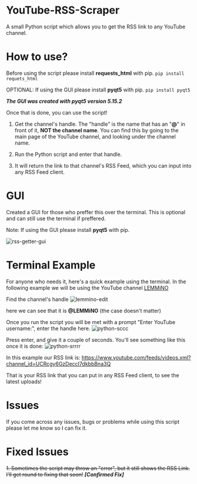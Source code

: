 # YouTube-RSS-Scraper
A small Python script which allows you to get the RSS link to any YouTube channel.

# How to use?
Before using the script please install **requests_html** with pip.
`pip install requets_html`

OPTIONAL: If using the GUI please install **pyqt5** with pip.
`pip install pyqt5`

***The GUI was created with pyqt5 version 5.15.2***

Once that is done, you can use the script!

1. Get the channel's handle.
The "handle" is the name that has an "**@**" in front of it, **NOT the channel name**. You can find this by going to the main page of the YouTube channel, and looking under the channel name.

2. Run the Python script and enter that handle.

3. It will return the link to that channel's RSS Feed, which you can input into any RSS Feed client. 

# GUI
Created a GUI for those who preffer this over the terminal. This is optional and can still use the terminal if preffered.

Note: If using the GUI please install **pyqt5** with pip.

![rss-getter-gui](https://github.com/dontna/YouTube-RSS-Scraper/assets/85905830/29f37d3f-c4ff-4111-8550-05de57c311dc)


# Terminal Example
For anyone who needs it, here's a quick example using the terminal. In the following example we will be using the YouTube channel [LEMMiNO](https://www.youtube.com/@LEMMiNO)

Find the channel's handle
![lemmino-edit](https://github.com/dontna/YouTube-RSS-Scraper/assets/85905830/9d090578-d172-4441-ab75-9a8879079a41)


here we can see that it is **@LEMMiNO** (the case doesn't matter)

Once you run the script you will be met with a prompt "Enter YouTube username:", enter the handle here.
![python-sccc](https://github.com/dontna/YouTube-RSS-Scraper/assets/85905830/1896997a-e905-47d2-895f-ae314cefa5ab)

Press enter, and give it a couple of seconds. You'll see something like this once it is done:
![python-srrrr](https://github.com/dontna/YouTube-RSS-Scraper/assets/85905830/0eeee6ba-4d1f-4e9f-8cba-85b2bcd1836b)

In this example our RSS link is: https://www.youtube.com/feeds/videos.xml?channel_id=UCRcgy6GzDeccI7dkbbBna3Q

That is your RSS link that you can put in any RSS Feed client, to see the latest uploads!

# Issues
If you come across any issues, bugs or problems while using this script please let me know so I can fix it.

# Fixed Issues
~~1. Sometimes the script may throw an "error", but it still shows the RSS Link. I'll get round to fixing that soon!~~ ***[Confirmed Fix]***
